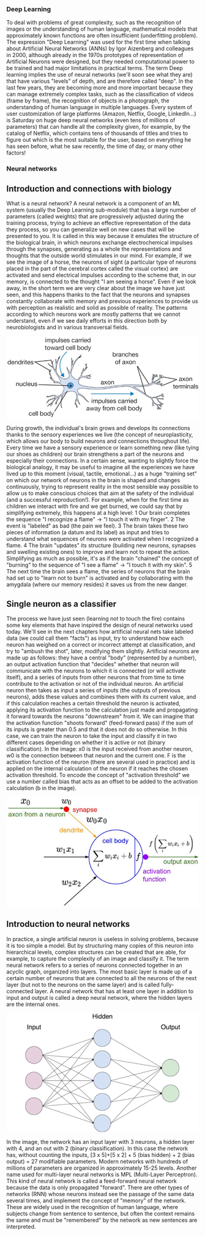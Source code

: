 ### Deep Learning
To deal with problems of great complexity, such as the recognition of images or the understanding of human language, mathematical models that approximately known functions are often insufficient (underfitting problem). The expression "Deep Learning" was used for the first time when talking about Artificial Neural Networks (ANNs) by Igor Aizenberg and colleagues in 2000, although already in the 1970s prototypes of representation of Artificial Neurons were designed, but they needed computational power to be trained and had major limitations in practical terms. The term Deep learning implies the use of neural networks (we'll soon see what they are) that have various "levels" of depth, and are therefore called "deep". In the last few years, they are becoming more and more important because they can manage extremely complex tasks, such as the classification of videos (frame by frame), the recognition of objects in a photograph, the understanding of human language in multiple languages. Every system of user customization of large platforms (Amazon, Netflix, Google, LinkedIn...) is Saturday on huge deep neural networks (even tens of millions of parameters) that can handle all the complexity given, for example, by the catalog of Netflix, which contains tens of thousands of titles and tries to figure out which is the most suitable for the user, based on everything he has seen before, what he saw recently, the time of day, or many other factors!


### Neural networks
## Introduction and connections with biology
What is a neural network? A neural network is a component of an ML system (usually the Deep Learning sub-module) that has a large number of parameters (called weights) that are progressively adjusted during the training process, trying to achieve an effective representation of the data they process, so you can generalize well on new cases that will be presented to you. It is called in this way because it emulates the structure of the biological brain, in which neurons exchange electrochemical impulses through the synapses, generating as a whole the representations and thoughts that the outside world stimulates in our mind. For example, if we see the image of a horse, the neurons of sight (a particular type of neurons placed in the part of the cerebral cortex called the visual cortex) are activated and send electrical impulses according to the scheme that, in our memory, is connected to the thought "I am seeing a horse". Even if we look away, in the short term we are very clear about the image we have just seen, and this happens thanks to the fact that the neurons and synapses constantly collaborate with memory and previous experiences to provide us with perception as realistic and solid as possible of reality. The patterns according to which neurons work are mostly patterns that we cannot understand, even if we see daily efforts in this direction both by neurobiologists and in various transversal fields. 

![Figure 1-1](./neuron.png) 

During growth, the individual's brain grows and develops its connections thanks to the sensory experiences we live (the concept of neuroplasticity, which allows our body to build neurons and connections throughout life). Every time we have a sensory experience or learn something new (like tying our shoes as children) our brain strengthens a part of the neurons and especially their connections. In a certain sense, wanting to slightly force the biological analogy, it may be useful to imagine all the experiences we have lived up to this moment (visual, tactile, emotional...) as a huge "training set" on which our network of neurons in the brain is shaped and changes continuously, trying to represent reality in the most sensible way possible to allow us to make conscious choices that aim at the safety of the individual (and a successful reproduction!).
For example, when for the first time as children we interact with fire and we get burned, we could say that by simplifying extremely, this happens at a high level:
1 Our brain completes the sequence "I recognize a flame" -> "I touch it with my finger".
2 The event is "labeled" as bad (the pain we feel).
3 The brain takes these two pieces of information (a datum and its label) as input and tries to understand what sequences of neurons were activated when I recognized a flame.
4 The brain "updates" its structure (building new neurons, synapses and swelling existing ones) to improve and learn not to repeat the action. 
Simplifying as much as possible, it's as if the brain "chained" the concept of "burning" to the sequence of "I see a flame" -> "I touch it with my skin".
5 The next time the brain sees a flame, the series of neurons that the brain had set up to "learn not to burn" is activated and by collaborating with the amygdala (where our memory resides) it saves us from the new danger.



## Single neuron as a classifier
The process we have just seen (learning not to touch the fire) contains some key elements that have inspired the design of neural networks used today. We'll see in the next chapters how artificial neural nets take labeled data (we could call them "facts") as input, try to understand how each neuron has weighed on a correct or incorrect attempt at classification, and try to "ambush the shot", later, modifying them slightly.
Artificial neurons are made up as follows: they have a central "body" (represented by a number), an output activation function that "decides" whether that neuron will communicate with the neurons to which it is connected (or will activate itself), and a series of inputs from other neurons that from time to time contribute to the activation or not of the individual neuron. An artificial neuron then takes as input a series of inputs (the outputs of previous neurons), adds these values and combines them with its current value, and if this calculation reaches a certain threshold the neuron is activated, applying its activation function to the calculation just made and propagating it forward towards the neurons "downstream" from it. We can imagine that the activation function "shoots forward" (feed-forward pass) if the sum of its inputs is greater than 0.5 and that it does not do so otherwise. In this case, we can train the neuron to take the input and classify it in two different cases depending on whether it is active or not (binary classification). 
In the image: x0 is the input received from another neuron, w0 is the connection between that neuron and the current one.
F is the activation function of the neuron (there are several used in practice) and is applied on the internal calculation of the neuron if it reaches the chosen activation threshold.
To encode the concept of "activation threshold" we use a number called bias that acts as an offset to be added to the activation calculation (b in the image).

![Figure 1-1](./Aneuron.png) 

## Introduction to neural networks
In practice, a single artificial neuron is useless in solving problems, because it is too simple a model. But by structuring many copies of this neuron into hierarchical levels, complex structures can be created that are able, for example, to capture the complexity of an image and classify it. The term neural network refers to a series of neurons connected together in an acyclic graph, organized into layers. The most basic layer is made up of a certain number of neurons that are connected to all the neurons of the next layer (but not to the neurons on the same layer) and is called fully-connected layer. A neural network that has at least one layer in addition to input and output is called a deep neural network, where the hidden layers are the internal ones.

![Figure 1-1](./net1.png) 

In the image, the network has an input layer with 3 neurons, a hidden layer with 4, and an out with 2 (binary classification). In this case the network has, without counting the inputs, [3 x 5]+[5 x 2] + 5 (bias hidden) + 2 (bias output) = 27 modifiable parameters. Modern networks with hundreds of millions of parameters are organized in approximately 15-25 levels. 
Another name used for multi-layer neural networks is MPL (Multi-Layer Perceptron).
This kind of neural network is called a feed-forward neural network because the data is only propagated "forward". There are other types of networks (RNN) whose neurons instead see the passage of the same data several times, and implement the concept of "memory" of the network. These are widely used in the recognition of human language, where subjects change from sentence to sentence, but often the context remains the same and must be "remembered" by the network as new sentences are interpreted. 
